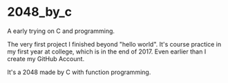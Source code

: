 # 2048_by_c

A early trying on C and programming.

The very first project I finished beyond "hello world".
It's course practice in my first year at college, which is in the end of 2017.
Even earlier than I create my GitHub Account.

It's a 2048 made by C with function programming.
